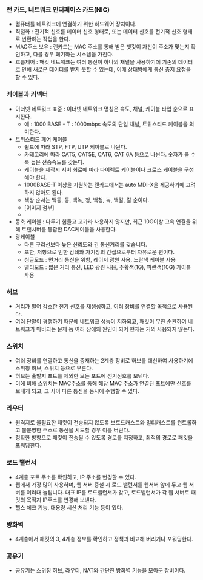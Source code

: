 ### 랜 카드, 네트워크 인터페이스 카드(NIC)
* 컴퓨터를 네트워크에 연결하기 위한 하드웨어 장치이다.
* 직렬화 : 전기적 신호를 데이터 신호 형태로, 또는 데이터 신호를 전기적 신호 형태로 변환하는 작업을 한다.
* MAC주소 보유 : 랜카드는 MAC 주소를 통해 받은 팻킷이 자신이 주소가 맞는지 확인하고, 다를 경우 폐기하는 시스템을 가진다.
* 흐름제어 : 패킷 네트워크는 여러 통신이 하나의 채널을 사용하기에 기존의 데이터로 인해 새로운 데이터를 받지 못할 수 있는데, 이때 상대방에게 통신 중지 요청을 할 수 있다.


### 케이블과 커넥터
* 이더넷 네트워크 표준 : 이너넷 네트워크 명칭은 속도, 채널, 케이블 타입 순으로 표시한다.
    * 예 : 1000 BASE - T : 1000mbps 속도의 단일 채널, 트위스티드 케이블을 의미한다.
* 트위스티드 페어 케이블
    * 쉴드에 따라 STP, FTP, UTP 케이블로 나뉜다.
    * 카테고리에 따라 CAT5, CAT5E, CAT6, CAT 6A 등으로 나뉜다. 숫자가 클 수록 높은 전송속도를 갖는다.
    *  케이블을 제작시 서버 회로에 따라 다이렉트 케이블이나 크로스 케이블을 구성해야 한다.
    * 1000BASE-T 이상을 지원하는 랜카드에서는 auto MDI-X을 제공하기에 고려하지 않아도 된다.
    * 색상 순서는 백등, 등, 백녹, 청, 백청, 녹, 백갈, 갈 순이다.
    * [이미지 첨부]
    * 
* 동축 케이블 : 다루기 힘들고 고가라 사용하지 않지만, 최근 10G이상 고속 연결을 위해 트랜시버를 통합한 DAC케이블을 사용한다.
* 광케이블
    * 다른 구리선보다 높은 신뢰도와 긴 통신거리를 갖습니다.
    * 또한, 저항으로 인한 감쇄와 자기장의 간섭으로부터 자유로운 편이다.
    * 싱글모드 : 먼거리 통신을 위함, 레이저 광원 사용, 노란색 케이블 사용
    * 멀티모드 : 짧은 거리 통신, LED 광원 사용, 주황색(1G), 파란색(10G) 케이블 사용

### 허브
* 거리가 멀어 감소한 전기 신호를 재생성하고, 여러 장비를 연결할 목적으로 사용된다.
* 여러 단말이 경쟁하기 때문에 네트워크 성능이 저하되고, 패킷이 무한 순환하여 네트워크가 마비되는 문제 등 여러 장애의 원인이 되어 현재는 거의 사용되지 않는다.

### 스위치
* 여러 장비를 연결하고 통신을 중재하는 2계층 장비로 허브를 대신하여 사용하기에 스위칭 허브, 스위치 등으로 부른다.
* 허브는 출발지 포트를 제외한 모든 포트에 전기신호를 보낸다.
* 이에 비해 스위치는 MAC주소를 통해 해당 MAC 주소가 연결된 포트에만 신호를 보내게 되고, 그 사이 다른 통신을 동시에 수행할 수 있다.

### 라우터
* 원격지로 불필요한 패킷이 전송되지 않도록 브로드캐스트와 멀티캐스트를 컨트롤하고 불분명한 주소로 통신을 시도할 경우 이를 버린다.
* 정확한 방향으로 패킷이 전송될 수 있도록 경로를 지정하고, 최적의 경로로 패킷을 포워딩한다.

### 로드 밸런서
* 4계층 포트 주소를 확인하고, IP 주소를 변경할 수 있다.
* 웹에서 가장 많이 사용하며, 웹 서버 증설 시 로드 밸런서를 웹서버 앞에 두고 웹 서버를 여러대 늘립니다. 대표 IP를 로드밸런서가 갖고, 로드밸런서가 각 웹 서버로 패킷의 목적지 IP주소를 변경해 보낸다.
* 헬스 체크 기능, 대용량 세션 처리 기능 등이 있다.

### 방화벽
* 4계층에서 패킷의 3, 4계층 정보를 확인하고 정책과 비교해 버리거나 포워딩한다.

### 공유기
* 공유기는 스위칭 허브, 라우터, NAT와 간단한 방화벽 기능을 모아둔 장비이다.